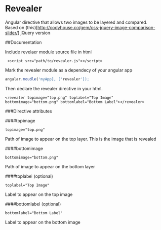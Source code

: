 # Revealer

Angular directive that allows two images to be layered and compared. Based on (this)[http://codyhouse.co/gem/css-jquery-image-comparison-slider/] jQuery version

##Documentation

Include revelaer module source file in html

````
 <script src="path/to/revealer.js"></script>

````

Mark the revealer module as a dependecy of your angular app


```javascript
angular.moudle('myApp], ['revealer']);
```


Then declare the revealer directive in your html.

````
<revealer topimage="top.png" toplabel="Top Image" bottomimage="bottom.png" bottomlabel="Bottom Label"></revealer>
````

###Directive attributes


####topimage

````
topimage="top.png"

````

Path of image to appear on the top layer. This is the image that is revealed

####bottomimage

````
bottomimage="bottom.png"
````

Path of image to appear on the bottom layer

####toplabel (optional)

````
toplabel="Top Image"
````

Label to appear on the top image

####bottomlabel (optional)

````
bottomlabel="Bottom Label"
````

Label to appear on the bottom image

